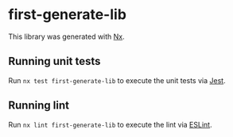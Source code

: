 # first-generate-lib

This library was generated with [Nx](https://nx.dev).

## Running unit tests

Run `nx test first-generate-lib` to execute the unit tests via [Jest](https://jestjs.io).

## Running lint

Run `nx lint first-generate-lib` to execute the lint via [ESLint](https://eslint.org/).
